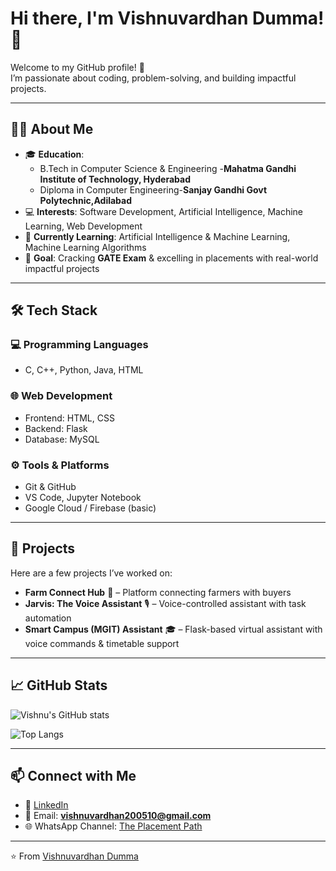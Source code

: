 # Hi there, I'm Vishnuvardhan Dumma! 👋  

Welcome to my GitHub profile! 🚀  
I’m passionate about coding, problem-solving, and building impactful projects.  

---

## 👨‍🎓 About Me  
- 🎓 **Education**:  
  - B.Tech in Computer Science & Engineering -**Mahatma Gandhi Institute of Technology, Hyderabad**  
  - Diploma in Computer Engineering-**Sanjay Gandhi Govt Polytechnic,Adilabad** 
- 💻 **Interests**: Software Development, Artificial Intelligence, Machine Learning, Web Development  
- 🌱 **Currently Learning**: Artificial Intelligence & Machine Learning, Machine Learning Algorithms  
- 🎯 **Goal**: Cracking **GATE Exam** & excelling in placements with real-world impactful projects  

---

## 🛠️ Tech Stack  

### 💻 Programming Languages  
- C, C++, Python, Java, HTML  

### 🌐 Web Development  
- Frontend: HTML, CSS  
- Backend: Flask  
- Database: MySQL  

### ⚙️ Tools & Platforms  
- Git & GitHub  
- VS Code, Jupyter Notebook  
- Google Cloud / Firebase (basic)  

---

## 🚀 Projects  
Here are a few projects I’ve worked on:  
- **Farm Connect Hub** 🌱 – Platform connecting farmers with buyers  
- **Jarvis: The Voice Assistant** 🎙️ – Voice-controlled assistant with task automation  
- **Smart Campus (MGIT) Assistant** 🎓 – Flask-based virtual assistant with voice commands & timetable support  
---

## 📈 GitHub Stats  
![Vishnu's GitHub stats](https://github-readme-stats.vercel.app/api?username=vishnuvardhandumma&show_icons=true&theme=tokyonight)  

![Top Langs](https://github-readme-stats.vercel.app/api/top-langs/?username=vishnuvardhandumma&layout=compact&theme=tokyonight)  

---

## 📫 Connect with Me  
- 💼 [LinkedIn](https://www.linkedin.com/in/vishnu-vardhan-dumma-387ba9263)  
- 📧 Email: **vishnuvardhan200510@gmail.com**  
- 🌐 WhatsApp Channel: [The Placement Path](https://wa.me/)  

---

⭐️ From [Vishnuvardhan Dumma](https://github.com/vishnuvardhandumma)  
